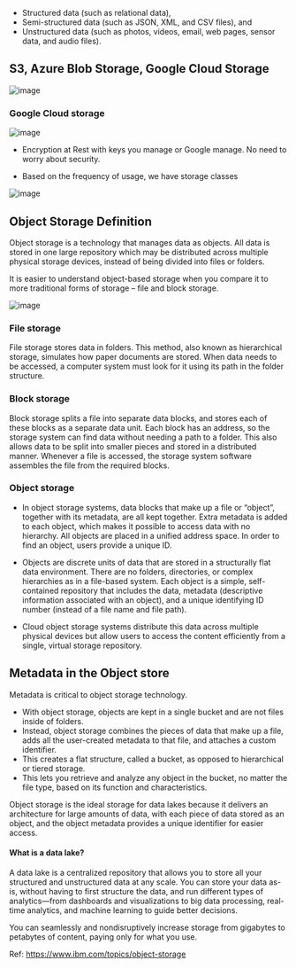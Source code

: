* Structured data (such as relational data),
* Semi-structured data (such as JSON, XML, and CSV files), and
* Unstructured data (such as photos, videos, email, web pages, sensor data, and audio files).


## S3, Azure Blob Storage, Google Cloud Storage

![image](https://github.com/remidinishanth/distributed_systems/assets/19663316/1b2b5c2e-fe49-4384-896e-a7bc7df54387)

### Google Cloud storage
![image](https://github.com/remidinishanth/distributed_systems/assets/19663316/42b7d597-18c6-40aa-9bdd-4736ea06a70b)
* Encryption at Rest with keys you manage or Google manage. No need to worry about security.

* Based on the frequency of usage, we have storage classes

![image](https://github.com/remidinishanth/distributed_systems/assets/19663316/06093b29-1d9e-456f-a57b-f1d12c6fdd3e)


## Object Storage Definition
Object storage is a technology that manages data as objects. All data is stored in one large repository which may be distributed across multiple physical storage devices, instead of being divided into files or folders.

It is easier to understand object-based storage when you compare it to more traditional forms of storage – file and block storage.

![image](https://github.com/remidinishanth/distributed_systems/assets/19663316/17eea566-1f2e-4978-9a46-0f9652a9871f)

### File storage
File storage stores data in folders. This method, also known as hierarchical storage, simulates how paper documents are stored. When data needs to be accessed, a computer system must look for it using its path in the folder structure.

### Block storage
Block storage splits a file into separate data blocks, and stores each of these blocks as a separate data unit. Each block has an address, so the storage system can find data without needing a path to a folder. This also allows data to be split into smaller pieces and stored in a distributed manner. Whenever a file is accessed, the storage system software assembles the file from the required blocks.

### Object storage
* In object storage systems, data blocks that make up a file or “object”, together with its metadata, are all kept together. Extra metadata is added to each object, which makes it possible to access data with no hierarchy. All objects are placed in a unified address space. In order to find an object, users provide a unique ID.

* Objects are discrete units of data that are stored in a structurally flat data environment. There are no folders, directories, or complex hierarchies as in a file-based system. Each object is a simple, self-contained repository that includes the data, metadata (descriptive information associated with an object), and a unique identifying ID number (instead of a file name and file path).

* Cloud object storage systems distribute this data across multiple physical devices but allow users to access the content efficiently from a single, virtual storage repository.


## Metadata in the Object store

Metadata is critical to object storage technology. 

* With object storage, objects are kept in a single bucket and are not files inside of folders.
* Instead, object storage combines the pieces of data that make up a file, adds all the user-created metadata to that file, and attaches a custom identifier.
* This creates a flat structure, called a bucket, as opposed to hierarchical or tiered storage.
* This lets you retrieve and analyze any object in the bucket, no matter the file type, based on its function and characteristics.

Object storage is the ideal storage for data lakes because it delivers an architecture for large amounts of data, with each piece of data stored as an object, and the object metadata provides a unique identifier for easier access. 

#### What is a data lake?

A data lake is a centralized repository that allows you to store all your structured and unstructured data at any scale. You can store your data as-is, without having to first structure the data, and run different types of analytics—from dashboards and visualizations to big data processing, real-time analytics, and machine learning to guide better decisions.

You can seamlessly and nondisruptively increase storage from gigabytes to petabytes of content, paying only for what you use. 


Ref: https://www.ibm.com/topics/object-storage
